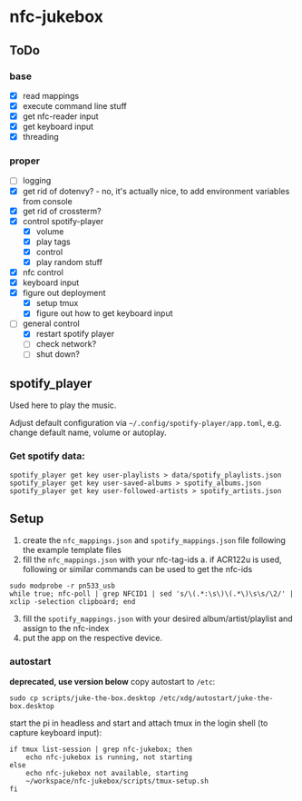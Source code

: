 # nfc-jukebox

## ToDo
### base
- [x] read mappings
- [x] execute command line stuff
- [x] get nfc-reader input
- [x] get keyboard input
- [x] threading

### proper
- [ ] logging
- [x] get rid of dotenvy? - no, it's actually nice, to add environment variables from console
- [x] get rid of crossterm?
- [x] control spotify-player
    - [x] volume
    - [x] play tags
    - [x] control
    - [x] play random stuff
- [x] nfc control
- [x] keyboard input
- [x] figure out deployment
  - [x] setup tmux
  - [x] figure out how to get keyboard input
- [ ] general control
  - [x] restart spotify player
  - [ ] check network?
  - [ ] shut down?

## spotify_player

Used here to play the music.

Adjust default configuration via `~/.config/spotify-player/app.toml`, e.g. change
default name, volume or autoplay.

### Get spotify data:
```
spotify_player get key user-playlists > data/spotify_playlists.json
spotify_player get key user-saved-albums > spotify_albums.json
spotify_player get key user-followed-artists > spotify_artists.json
```

## Setup

1. create the `nfc_mappings.json` and `spotify_mappings.json` file following the example template files
2. fill the `nfc_mappings.json` with your nfc-tag-ids
  a. if ACR122u is used, following or similar commands can be used to get the nfc-ids
  ```
  sudo modprobe -r pn533_usb
  while true; nfc-poll | grep NFCID1 | sed 's/\(.*:\s\)\(.*\)\s\s/\2/' | xclip -selection clipboard; end
  ```
3. fill the `spotify_mappings.json` with your desired album/artist/playlist and assign to the nfc-index
4. put the app on the respective device.


### autostart
**deprecated, use version below** copy autostart to `/etc`:
```
sudo cp scripts/juke-the-box.desktop /etc/xdg/autostart/juke-the-box.desktop
```

start the pi in headless and start and attach tmux in the login shell (to capture keyboard input):
```
if tmux list-session | grep nfc-jukebox; then
    echo nfc-jukebox is running, not starting
else
    echo nfc-jukebox not available, starting
    ~/workspace/nfc-jukebox/scripts/tmux-setup.sh
fi
```
